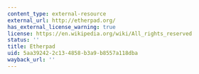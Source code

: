 ```yaml
---
content_type: external-resource
external_url: http://etherpad.org/
has_external_license_warning: true
license: https://en.wikipedia.org/wiki/All_rights_reserved
status: ''
title: Etherpad
uid: 5aa39242-2c13-4858-b3a9-b8557a118dba
wayback_url: ''
---
```

